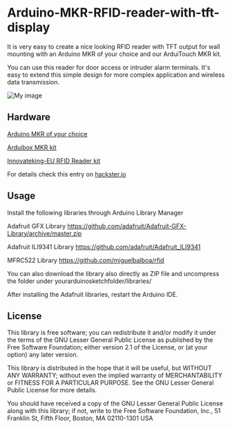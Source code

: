 # Arduino-MKR-RFID-reader-with-tft-display
It is very easy to create a nice looking RFID reader with TFT output for wall mounting with an Arduino MKR of your choice and our ArduiTouch MKR kit.

You can use this reader for door access or intruder alarm terminals. It's easy to extend this simple design for more complex application and wireless data transmission.

![My image](https://user-images.githubusercontent.com/3049858/67164235-93095c00-f378-11e9-956e-67034d070ee8.jpg)

## Hardware

[Arduino MKR of your choice](https://store.arduino.cc/)

[Arduibox MKR kit](https://www.hwhardsoft.de/english/projects/arduitouch-mkr/)

[Innovateking-EU RFID Reader kit](https://www.amazon.de/Innovateking-EU-Starter-Schl%C3%BCsselring-Arduino-Raspberry/dp/B07S9V6QRX/)

For details check this entry on [hackster.io](https://create.arduino.cc/projecthub/hwhardsoft/arduino-mkr-rfid-reader-with-tft-display-2db230) 


## Usage

Install the following libraries through Arduino Library Manager

Adafruit GFX Library https://github.com/adafruit/Adafruit-GFX-Library/archive/master.zip 

Adafruit ILI9341 Library https://github.com/adafruit/Adafruit_ILI9341 

MFRC522 Library https://github.com/miguelbalboa/rfid 

You can also download the library also directly as ZIP file and uncompress the folder under yourarduinosketchfolder/libraries/

After installing the Adafruit libraries, restart the Arduino IDE.


## License

This library is free software; you can redistribute it and/or modify it under the terms of the GNU Lesser General Public License as published by the Free Software Foundation; either version 2.1 of the License, or (at your option) any later version.

This library is distributed in the hope that it will be useful, but WITHOUT ANY WARRANTY; without even the implied warranty of MERCHANTABILITY or FITNESS FOR A PARTICULAR PURPOSE. See the GNU Lesser General Public License for more details.

You should have received a copy of the GNU Lesser General Public License along with this library; if not, write to the Free Software Foundation, Inc., 51 Franklin St, Fifth Floor, Boston, MA 02110-1301 USA
